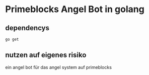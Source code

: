 # Primeblocks Angel Bot in golang

## dependencys
```sh
go get
```

## nutzen auf eigenes risiko

ein angel bot für das angel system auf primeblocks